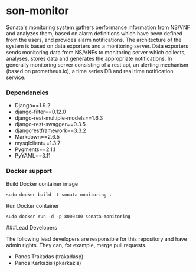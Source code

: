 # son-monitor
Sonata's monitoring system gathers performance information from NS/VNF and analyzes them, based on alarm definitions which have been defined from the users, and provides alarm notifications. The architecture of the system is based on data exporters and a monitoring server. Data exporters sends monitoring data from NS/VNFs to monitoring server which collects, analyses, stores data and generates the appropriate notifications. In generally monitoring server consisting of a rest api, an alerting mechanism (based on prometheus.io), a time series DB and real time notification service.


### Dependencies

 * Django==1.9.2
 * django-filter==0.12.0
 * django-rest-multiple-models==1.6.3
 * django-rest-swagger==0.3.5
 * djangorestframework==3.3.2
 * Markdown==2.6.5
 * mysqlclient==1.3.7
 * Pygments==2.1.1
 * PyYAML==3.11


### Docker support

Build Docker container image
```
sudo docker build -t sonata-monitoring .
```

Run Docker container
```
sudo docker run -d -p 8000:80 sonata-monitoring
```

###Lead Developers

The following lead developers are responsible for this repository and have admin rights. They can, for example, merge pull requests.

 * Panos Trakadas (trakadasp)
 * Panos Karkazis (pkarkazis)


